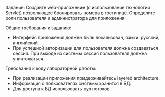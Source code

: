 Задание: Создайте web-приложение (с использование технологии Servlet)
позволяющее бронировать номера в гостинице. Определите роли пользователя и
администратора для приложения.

Общие требования к заданию:

* Интерфейс  приложения  должен  быль  локализован,  языки:  русский,
английский.
* При успешной авторизации для пользователя должна создаваться сессия. При
выходе из системы сессия пользователя должна уничтожаться.

Требования к коду лабораторной работы:

* При реализации приложения придерживайтесь layered architecture.
* Информация о пользователях системы хранится в БД.
* Для доступа к БД использовать пул потоков.

